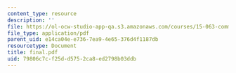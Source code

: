 ```yaml
---
content_type: resource
description: ''
file: https://ol-ocw-studio-app-qa.s3.amazonaws.com/courses/15-063-communicating-with-data-summer-2003/79806c7cf25dd5752ca8ed2798b03ddb_final.pdf
file_type: application/pdf
parent_uid: e14ca04e-e736-7ea9-4e65-376d4f1187db
resourcetype: Document
title: final.pdf
uid: 79806c7c-f25d-d575-2ca8-ed2798b03ddb
---
```

